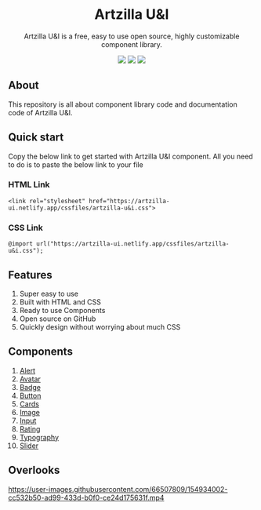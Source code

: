 <div align="center">

# Artzilla U&I

Artzilla U&I is a free, easy to use open source, highly customizable component library.

![](https://img.shields.io/badge/HTML5-E34F26?style=for-the-badge&logo=html5&logoColor=white)
![](https://img.shields.io/badge/CSS3-1572B6?style=for-the-badge&logo=css3&logoColor=white)
![](https://img.shields.io/badge/JavaScript-F7DF1E?style=for-the-badge&logo=javascript&logoColor=black)

</div>

## About

This repository is all about component library code and documentation code of Artzilla U&I.

## Quick start

Copy the below link to get started with Artzilla U&I component. All you need to do is to paste the below link to your file

### HTML Link

``` <link rel="stylesheet" href="https://artzilla-ui.netlify.app/cssfiles/artzilla-u&i.css"> ```

### CSS Link

``` @import url("https://artzilla-ui.netlify.app/cssfiles/artzilla-u&i.css"); ```

## Features

1. Super easy to use
1. Built with HTML and CSS
1. Ready to use Components
1. Open source on GitHub
1. Quickly design without worrying about much CSS

## Components

1. [Alert](https://artzilla-ui.netlify.app/documentation.html#alerts)
1. [Avatar](https://artzilla-ui.netlify.app/documentation.html#avatar)
1. [Badge](https://artzilla-ui.netlify.app/documentation.html#badge)
1. [Button](https://artzilla-ui.netlify.app/documentation.html#button)
1. [Cards](https://artzilla-ui.netlify.app/documentation.html#cards)
1. [Image](https://artzilla-ui.netlify.app/documentation.html#image)
1. [Input](https://artzilla-ui.netlify.app/documentation.html#input)
1. [Rating](https://artzilla-ui.netlify.app/documentation.html#rating)
1. [Typography](https://artzilla-ui.netlify.app/documentation.html#typography)
1. [Slider](https://artzilla-ui.netlify.app/documentation.html#slider)

## Overlooks



https://user-images.githubusercontent.com/66507809/154934002-cc532b50-ad99-433d-b0f0-ce24d175631f.mp4


